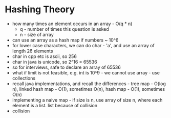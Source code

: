 # Hashing Theory

- how many times an element occurs in an array - O(q * n) 
  - q -  number of times this question is asked
  - n - size of array
- can use an array as a hash map if numbers ~ 10^6
- for lower case characters,  we can do char - 'a', and use an array of length 26 elements
- char in cpp etc is ascii, so 256
- char in java is unicode, so 2^16 = 65536
- so for interviews, safe to declare an array of 65536
- what if limit is not feasible, e.g. int is 10^9 - we cannot use array - use collections
- recall java implementations, and recall the differences - tree map - O(log n), linked hash map - O(1), sometimes O(n), hash map - O(1), sometimes O(n)
- implementing a naive map - if size is n, use array of size n, where each element is a list. list because of collision
- collision
